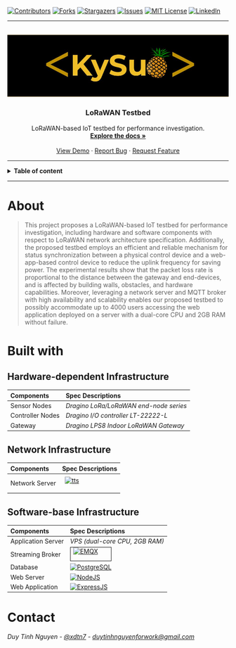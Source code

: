 [projectname]:  lorawan-testbed
[projectauthor]: kysudua
[linkedin]: xdtn7

<!-- PROJECT SHIELDS -->
<!--
*** I'm using markdown "reference style" links for readability.
*** Reference links are enclosed in brackets [ ] instead of parentheses ( ).
*** See the bottom of this document for the declaration of the reference variables
*** for contributors-url, forks-url, etc. This is an optional, concise syntax you may use.
*** https://www.markdownguide.org/basic-syntax/#reference-style-links
-->
[![Contributors][contributors-shield]][contributors-url]
[![Forks][forks-shield]][forks-url]
[![Stargazers][stars-shield]][stars-url]
[![Issues][issues-shield]][issues-url]
[![MIT License][license-shield]][license-url]
[![LinkedIn][linkedin-shield]][linkedin-url]

--- 

<!-- PROJECT LOGO -->
<br />
<div align="center">
  <a href="https://github.com/kysudua">
    <img src="./resources/kysudua.jpg" alt="Logo" >
  </a>

  <h3 align="center">LoRaWAN Testbed</h3>

  <p align="center">
    LoRaWAN-based IoT testbed for performance investigation.
    <br />
    <a href=""><strong>Explore the docs »</strong></a>
    <br />
    <br />
    <a href="">View Demo</a>
    ·
    <a href="">Report Bug</a>
    ·
    <a href="">Request Feature</a>
  </p>
</div>

---

<!-- TABLE OF CONTENTS -->
<details>
<summary><b>Table of content</b></summary>
<ol>
    <li>
      <a href="#about">About</a>
    </li>
    <li>
      <a href="#built-with">Built with</a>
    </li>
    <li>
      <a href="#contact">Contact</a>
    </li>
  </ol>
</details>

---

# About

>This project proposes a LoRaWAN-based IoT testbed for performance investigation, including hardware and software components with respect to LoRaWAN network architecture specification. Additionally, the proposed testbed employs an efficient and reliable mechanism for status synchronization between a physical control device and a web-app-based control device to reduce the uplink frequency for saving power. The experimental results show that the packet loss rate is proportional to the distance between the gateway and end-devices, and is affected by building walls, obstacles, and hardware capabilities. Moreover, leveraging a network server and MQTT broker with high availability and scalability enables our proposed testbed to possibly accommodate up to 4000 users accessing the web application deployed on a server with a dual-core CPU and 2GB RAM without failure.


# Built with
## Hardware-dependent Infrastructure
|Components |Spec Descriptions |
| :---      |   :---            |
|Sensor Nodes| *Dragino LoRa/LoRaWAN end-node series* |
|Controller Nodes|*Dragino I/O controller LT-22222-L*|
|Gateway | *Dragino LPS8 Indoor LoRaWAN Gateway* |

## Network Infrastructure
|Components |Spec Descriptions |
| :---      |   :---            |
|Network Server| <div style="padding: 4px 6px; border: 0px solid blue;  height:30px;">[![tts][tts]][tts-url]</div> |

## Software-base Infrastructure
|Components |Spec Descriptions |
| :---      |   :---            |
|Application Server| *VPS (dual-core CPU, 2GB RAM)* |
|Streaming Broker| <div style="padding: 0px 6px; border: 1px solid; width:80px; height:30px;">[![EMQX][EMQX]][EMQX-url]</div>|
|Database|[![PostgreSQL][postgresql]][postgresql-url]|
|Web Server| [![NodeJS][nodejs]][nodejs-url]|
|Web Application|[![ExpressJS][Expressjs]][Expressjs-url]|
# Contact
*Duy Tinh Nguyen - [@xdtn7](https://www.linkedin.com/in/xdtn7/) - duytinhnguyenforwork@gmail.com*


<!-- MARKDOWN LINKS & IMAGES -->
<!-- https://www.markdownguide.org/basic-syntax/#reference-style-links -->

[contributors-shield]: https://img.shields.io/github/contributors/kysudua/lorawan-testbed.svg?style=for-the-badge
[contributors-url]: https://github.com/kysudua/lorawan-testbed/graphs/contributors
[forks-shield]: https://img.shields.io/github/forks/kysudua/lorawan-testbed.svg?style=for-the-badge
[forks-url]: https://github.com/kysudua/lorawan-testbed/network/members
[stars-shield]: https://img.shields.io/github/stars/kysudua/lorawan-testbed.svg?style=for-the-badge
[stars-url]: https://github.com/kysudua/lorawan-testbed/stargazers
[issues-shield]: https://img.shields.io/github/issues/kysudua/lorawan-testbed.svg?style=for-the-badge
[issues-url]: https://github.com/kysudua/lorawan-testbed/issues
[license-shield]: https://img.shields.io/github/license/kysudua/lorawan-testbed.svg?style=for-the-badge
[license-url]: https://github.com/kysudua/lorawan-testbed/blob/master/LICENSE.txt
[linkedin-shield]: https://img.shields.io/badge/-LinkedIn-black.svg?style=for-the-badge&logo=linkedin&colorB=555
[linkedin-url]: https://linkedin.com/in/xdtn7
[product-screenshot]: images/screenshot.png

[EMQX]: https://www.emqx.io/docs/docs-assets/img/logo-broker.da1e68d6.png
[EMQX-url]: https://www.emqx.io/docs/en/v5.0/
[postgresql]: https://img.shields.io/badge/postgreSQL-4169E1?style=for-the-badge&logo=PostgreSQL&logoColor=white
[postgresql-url]: https://www.postgresql.org/docs/10/index.html
[nodejs]: https://img.shields.io/badge/NodeJS-339933?style=for-the-badge&logo=nodedotjs&logoColor=white
[nodejs-url]: https://nodejs.org/dist/latest-v18.x/docs/api/
[Expressjs]: https://img.shields.io/badge/ExpressJS-F7DF1E?style=for-the-badge&logo=express&logoColor=black
[Expressjs-url]: https://nodejs.org/dist/latest-v18.x/docs/api/
[tts]: https://www.thethingsnetwork.org/docs/quick-start/tts-ce.png
[tts-url]: https://nodejs.org/dist/latest-v18.x/docs/api/

[Next.js]: https://img.shields.io/badge/next.js-000000?style=for-the-badge&logo=nextdotjs&logoColor=white
[Next-url]: https://nextjs.org/
[React.js]: https://img.shields.io/badge/React-20232A?style=for-the-badge&logo=react&logoColor=61DAFB
[React-url]: https://reactjs.org/
[Vue.js]: https://img.shields.io/badge/Vue.js-35495E?style=for-the-badge&logo=vuedotjs&logoColor=4FC08D
[Vue-url]: https://vuejs.org/
[Angular.io]: https://img.shields.io/badge/Angular-DD0031?style=for-the-badge&logo=angular&logoColor=white
[Angular-url]: https://angular.io/
[Svelte.dev]: https://img.shields.io/badge/Svelte-4A4A55?style=for-the-badge&logo=svelte&logoColor=FF3E00
[Svelte-url]: https://svelte.dev/
[Laravel.com]: https://img.shields.io/badge/Laravel-FF2D20?style=for-the-badge&logo=laravel&logoColor=white
[Laravel-url]: https://laravel.com
[Bootstrap.com]: https://img.shields.io/badge/Bootstrap-563D7C?style=for-the-badge&logo=bootstrap&logoColor=white
[Bootstrap-url]: https://getbootstrap.com
[JQuery.com]: https://img.shields.io/badge/jQuery-0769AD?style=for-the-badge&logo=jquery&logoColor=white
[JQuery-url]: https://jquery.com 